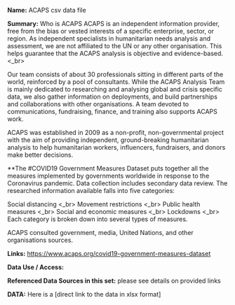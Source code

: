 
**Name:** ACAPS csv data file

**Summary:**
Who is ACAPS
ACAPS is an independent information provider, free from the bias or vested interests of a specific enterprise, sector, or region. As independent specialists in humanitarian needs analysis and assessment, we are not affiliated to the UN or any other organisation. This helps guarantee that the ACAPS analysis is objective and evidence-based. <_br>

Our team consists of about 30 professionals sitting in different parts of the world, reinforced by a pool of consultants. While the ACAPS Analysis Team is mainly dedicated to researching and analysing global and crisis specific data, we also gather information on deployments, and build partnerships and collaborations with other organisations. A team devoted to communications, fundraising, finance, and training also supports ACAPS work.

ACAPS was established in 2009 as a non-profit, non-governmental project with the aim of providing independent, ground-breaking humanitarian analysis to help humanitarian workers, influencers, fundraisers, and donors make better decisions.

**The #COVID19 Government Measures Dataset puts together all the measures implemented by governments worldwide in response to the Coronavirus pandemic. Data collection includes secondary data review. The researched information available falls into five categories:

Social distancing <_br>
Movement restrictions <_br>
Public health measures <_br>
Social and economic measures <_br>
Lockdowns <_br>
Each category is broken down into several types of measures.

ACAPS consulted government, media, United Nations, and other organisations sources.


**Links:** 
https://www.acaps.org/covid19-government-measures-dataset

**Data Use / Access:** 

**Referenced Data Sources in this set:** please see details on provided links

**DATA:** Here is a [direct link to the data in xlsx format]



